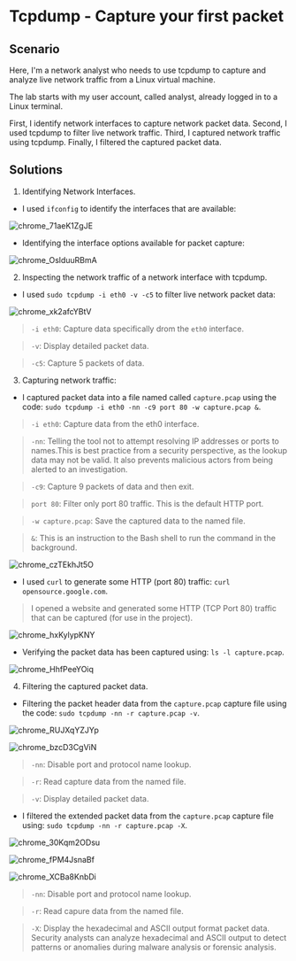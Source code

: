 # Tcpdump - Capture your first packet 

## Scenario 
Here, I'm a network analyst who needs to use tcpdump to capture and analyze live network traffic from a Linux virtual machine.

The lab starts with my user account, called analyst, already logged in to a Linux terminal.

First, I identify network interfaces to capture network packet data. Second, I used tcpdump to filter live network traffic. Third, I captured network traffic using tcpdump. Finally, I filtered the captured packet data.


## Solutions
1. Identifying Network Interfaces.
   
* I used `ifconfig` to identify the interfaces that are available:
  
![chrome_71aeK1ZgJE](https://github.com/Kwangsa19/Ketmanto-Cybersecurity-Portfolio/assets/135963482/6147d93d-c5d9-4f4b-bdb9-e4a5b51a1328)

* Identifying the interface options available for packet capture:

![chrome_OslduuRBmA](https://github.com/Kwangsa19/Ketmanto-Cybersecurity-Portfolio/assets/135963482/21a5c4e9-979e-4d0a-a62b-0dca7435cee8)


2. Inspecting the network traffic of a network interface with tcpdump.

* I used `sudo tcpdump -i eth0 -v -c5` to filter live network packet data:
  
![chrome_xk2afcYBtV](https://github.com/Kwangsa19/Ketmanto-Cybersecurity-Portfolio/assets/135963482/06c9e857-c3fb-4445-b51f-8769c3b569ef)

> `-i eth0`: Capture data specifically drom the `eth0` interface.

> `-v`: Display detailed packet data.

> `-c5`: Capture 5 packets of data.

3. Capturing network traffic:

* I captured packet data into a file named called `capture.pcap` using the code:  `sudo tcpdump -i eth0 -nn -c9 port 80 -w capture.pcap &`.

> `-i eth0`: Capture data from the eth0 interface.

> `-nn`: Telling the tool not to attempt resolving IP addresses or ports to names.This is best practice from a security perspective, as the lookup data may not be valid. It also prevents malicious actors from being alerted to an investigation.

> `-c9`: Capture 9 packets of data and then exit.

> `port 80`: Filter only port 80 traffic. This is the default HTTP port.

> `-w capture.pcap`: Save the captured data to the named file.

> `&`: This is an instruction to the Bash shell to run the command in the background.

![chrome_czTEkhJt5O](https://github.com/Kwangsa19/Ketmanto-Cybersecurity-Portfolio/assets/135963482/717252ee-70be-4b9a-93c5-08457d5a05e5)

* I used `curl` to generate some HTTP (port 80) traffic: `curl opensource.google.com`.
> I opened a website and generated some HTTP (TCP Port 80) traffic that can be captured (for use in the project).   


![chrome_hxKylypKNY](https://github.com/Kwangsa19/Ketmanto-Cybersecurity-Portfolio/assets/135963482/49b3ec3c-b8ea-4335-b33b-7061fe8bb24f)

* Verifying the packet data has been captured using: `ls -l capture.pcap`.

![chrome_HhfPeeYOiq](https://github.com/Kwangsa19/Ketmanto-Cybersecurity-Portfolio/assets/135963482/53485a11-4a34-4fba-82bc-f62626f131cc)

4. Filtering the captured packet data.
* Filtering the packet header data from the `capture.pcap` capture file using the code: `sudo tcpdump -nn -r capture.pcap -v`.

![chrome_RUJXqYZJYp](https://github.com/Kwangsa19/Ketmanto-Cybersecurity-Portfolio/assets/135963482/61e9deb0-d3c7-475d-9a3a-bdf7978834b6)


![chrome_bzcD3CgViN](https://github.com/Kwangsa19/Ketmanto-Cybersecurity-Portfolio/assets/135963482/c5c8261a-9e3d-477b-bc02-83514701ab2c)

> `-nn`: Disable port and protocol name lookup.

> `-r`: Read capture data from the named file.

> `-v`: Display detailed packet data. 

* I filtered the extended packet data from the `capture.pcap` capture file using: `sudo tcpdump -nn -r capture.pcap -X`.

![chrome_30Kqm2ODsu](https://github.com/Kwangsa19/Ketmanto-Cybersecurity-Portfolio/assets/135963482/fbec172d-ffe6-40f5-992f-460850b90540)

![chrome_fPM4JsnaBf](https://github.com/Kwangsa19/Ketmanto-Cybersecurity-Portfolio/assets/135963482/7dcfb48a-0362-4931-9ba0-1d3fab22bca0)


![chrome_XCBa8KnbDi](https://github.com/Kwangsa19/Ketmanto-Cybersecurity-Portfolio/assets/135963482/6331e7de-b3b9-4078-b682-bebae599b1a7)

> `-nn`: Disable port and protocol name lookup.

> `-r`: Read capure data from the named file.

> `-X`: Display the hexadecimal and ASCII output format packet data. Security analysts can analyze hexadecimal and ASCII output to detect patterns or anomalies during malware analysis or forensic analysis.

